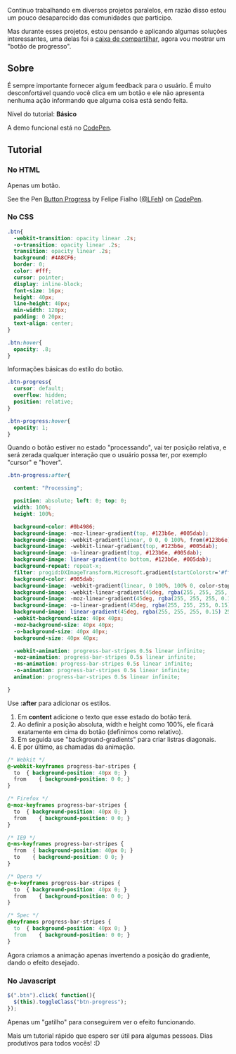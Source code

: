 Continuo trabalhando em diversos projetos paralelos, em razão disso estou um pouco desaparecido das comunidades que participo.

Mas durante esses projetos, estou pensando e aplicando algumas soluções interessantes, uma delas foi a [caixa de compartilhar](../tutorial-caixa-de-compartilhar-em-puro-css/), agora vou mostrar um "botão de progresso".

## Sobre

É sempre importante fornecer algum feedback para o usuário. É muito desconfortável quando você clica em um botão e ele não apresenta nenhuma ação informando que alguma coisa está sendo feita.

Nível do tutorial: **Básico**

A demo funcional está no [CodePen](http://codepen.io/LFeh/pen/KviDw).

## Tutorial

### No HTML

Apenas um botão.

<p data-height="400" data-theme-id="light" data-slug-hash="KviDw" data-default-tab="result" data-user="LFeh" data-embed-version="2" class="codepen">See the Pen <a href="http://codepen.io/LFeh/pen/KviDw/">Button Progress</a> by Felipe Fialho (<a href="http://codepen.io/LFeh">@LFeh</a>) on <a href="http://codepen.io">CodePen</a>.</p>
<script async src="//assets.codepen.io/assets/embed/ei.js"></script>

### No CSS

````css
.btn{
  -webkit-transition: opacity linear .2s;
  -o-transition: opacity linear .2s;
  transition: opacity linear .2s;
  background: #4A8CF6;
  border: 0;
  color: #fff;
  cursor: pointer;
  display: inline-block;
  font-size: 16px;
  height: 40px;
  line-height: 40px;
  min-width: 120px;
  padding: 0 20px;
  text-align: center;
}

.btn:hover{
  opacity: .8;
}
````

Informações básicas do estilo do botão.

````css
.btn-progress{
  cursor: default;
  overflow: hidden;
  position: relative;
}

.btn-progress:hover{
  opacity: 1;
}
````

Quando o botão estiver no estado "processando", vai ter posição relativa, e será zerada qualquer interação que o usuário possa ter, por exemplo "cursor" e "hover".

````css
.btn-progress:after{

  content: "Processing";

  position: absolute; left: 0; top: 0;
  width: 100%;
  height: 100%;

  background-color: #0b4986;
  background-image: -moz-linear-gradient(top, #123b6e, #005dab);
  background-image: -webkit-gradient(linear, 0 0, 0 100%, from(#123b6e), to(#005dab));
  background-image: -webkit-linear-gradient(top, #123b6e, #005dab);
  background-image: -o-linear-gradient(top, #123b6e, #005dab);
  background-image: linear-gradient(to bottom, #123b6e, #005dab);
  background-repeat: repeat-x;
  filter: progid:DXImageTransform.Microsoft.gradient(startColorstr='#ff123b6e', endColorstr='#ff005dab', GradientType=0);
  background-color: #005dab;
  background-image: -webkit-gradient(linear, 0 100%, 100% 0, color-stop(0.25, rgba(255, 255, 255, 0.15)), color-stop(0.25, transparent), color-stop(0.5, transparent), color-stop(0.5, rgba(255, 255, 255, 0.15)), color-stop(0.75, rgba(255, 255, 255, 0.15)), color-stop(0.75, transparent), to(transparent));
  background-image: -webkit-linear-gradient(45deg, rgba(255, 255, 255, 0.15) 25%, transparent 25%, transparent 50%, rgba(255, 255, 255, 0.15) 50%, rgba(255, 255, 255, 0.15) 75%, transparent 75%, transparent);
  background-image: -moz-linear-gradient(45deg, rgba(255, 255, 255, 0.15) 25%, transparent 25%, transparent 50%, rgba(255, 255, 255, 0.15) 50%, rgba(255, 255, 255, 0.15) 75%, transparent 75%, transparent);
  background-image: -o-linear-gradient(45deg, rgba(255, 255, 255, 0.15) 25%, transparent 25%, transparent 50%, rgba(255, 255, 255, 0.15) 50%, rgba(255, 255, 255, 0.15) 75%, transparent 75%, transparent);
  background-image: linear-gradient(45deg, rgba(255, 255, 255, 0.15) 25%, transparent 25%, transparent 50%, rgba(255, 255, 255, 0.15) 50%, rgba(255, 255, 255, 0.15) 75%, transparent 75%, transparent);
  -webkit-background-size: 40px 40px;
  -moz-background-size: 40px 40px;
  -o-background-size: 40px 40px;
  background-size: 40px 40px;

  -webkit-animation: progress-bar-stripes 0.5s linear infinite;
  -moz-animation: progress-bar-stripes 0.5s linear infinite;
  -ms-animation: progress-bar-stripes 0.5s linear infinite;
  -o-animation: progress-bar-stripes 0.5s linear infinite;
  animation: progress-bar-stripes 0.5s linear infinite;

}
````

Use **:after** para adicionar os estilos.

1.  Em **content** adicione o texto que esse estado do botão terá.
2.  Ao definir a posição absoluta, width e height como 100%, ele ficará exatamente em cima do botão (definimos como relativo).
3.  Em seguida use "background-gradients" para criar listras diagonais.
4.  E por último, as chamadas da animação.

````css
/* Webkit */
@-webkit-keyframes progress-bar-stripes {
  to  { background-position: 40px 0; }
  from    { background-position: 0 0; }
}

/* Firefox */
@-moz-keyframes progress-bar-stripes {
  to  { background-position: 40px 0; }
  from    { background-position: 0 0; }
}

/* IE9 */
@-ms-keyframes progress-bar-stripes {
  from  { background-position: 40px 0; }
  to    { background-position: 0 0; }
}

/* Opera */
@-o-keyframes progress-bar-stripes {
  to  { background-position: 40px 0; }
  from    { background-position: 0 0; }
}

/* Spec */
@keyframes progress-bar-stripes {
  to  { background-position: 40px 0; }
  from    { background-position: 0 0; }
}
````

Agora criamos a animação apenas invertendo a posição do gradiente, dando o efeito desejado.

### No Javascript

````js
$(".btn").click( function(){
  $(this).toggleClass("btn-progress");
});
````

Apenas um "gatilho" para conseguirem ver o efeito funcionando.

Mais um tutorial rápido que espero ser útil para algumas pessoas. Dias produtivos para todos vocês! :D
